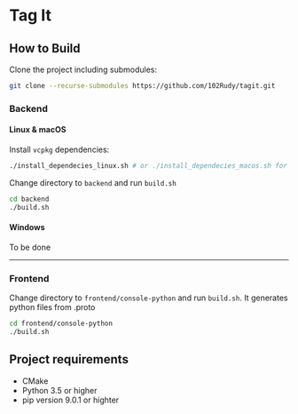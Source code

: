 # Tag It

## How to Build
Clone the project including submodules:
```bash
git clone --recurse-submodules https://github.com/102Rudy/tagit.git
```


### Backend
#### Linux & macOS
Install `vcpkg` dependencies:
```bash
./install_dependecies_linux.sh # or ./install_dependecies_macos.sh for macOS
```

Change directory to `backend` and run `build.sh`
```bash
cd backend
./build.sh
```

#### Windows
To be done

---

### Frontend

Change directory to `frontend/console-python` and run `build.sh`. It generates python files from .proto
```bash
cd frontend/console-python
./build.sh
```



## Project requirements

- CMake
- Python 3.5 or higher
- pip version 9.0.1 or highter
